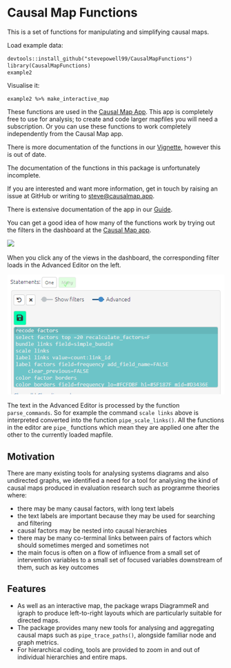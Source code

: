 # Causal Map Functions

This is a set of functions for manipulating and simplifying causal maps. 

Load example data:

```
devtools::install_github("stevepowell99/CausalMapFunctions")
library(CausalMapFunctions)
example2
```

Visualise it:

```
example2 %>% make_interactive_map
```

These functions are used in the [Causal Map App](https://causalmap.shinyapps.io/CausalMap2/). This app is completely free to use for analysis; to create and code larger mapfiles you will need a subscription. Or you can use these functions to work completely independently from the Causal Map app.

There is more documentation of the functions in our [Vignette](articles/examples.html), however this is out of date. 

The documentation of the functions in this package is unfortunately incomplete. 

If you are interested and want more information, get in touch by raising an issue at GitHub or writing to steve@causalmap.app.  

There is extensive documentation of the app in our [Guide](https://guide.causalmap.app/). 

You can get a good idea of how many of the functions work by trying out the filters in the dashboard at the [Causal Map app](https://causalmap.shinyapps.io/CausalMap2).



![](https://live.staticflickr.com/65535/52893734591_85cdb81665_o.png)

When you click any of the views in the dashboard, the corresponding filter loads in the Advanced Editor on the left.

![](_assets/52894193488_2b929e37d7_o.png)

The text in the Advanced Editor is processed by the function `parse_commands`. So for example the command `scale links` above is interpreted converted into the function `pipe_scale_links()`. All the functions in the editor are `pipe_` functions which mean they are applied one after the other to the currently loaded mapfile.

## Motivation

There are many existing tools for analysing systems diagrams and also undirected graphs, we identified a need for a tool for analysing the kind of causal maps produced in evaluation research such as programme theories where:

- there may be many causal factors, with long text labels 
- the text labels are important because they may be used for searching and filtering
- causal factors may be nested into causal hierarchies
- there may be many co-terminal links between pairs of factors which should sometimes merged and sometimes not
- the main focus is often on a flow of influence from a small set of intervention variables to a small set of focused variables downstream of them, such as key outcomes 

## Features

- As well as an interactive map, the package wraps DiagrammeR and igraph to produce left-to-right layouts which are particularly suitable for directed maps.
- The package provides many new tools for analysing and aggregating causal maps such as `pipe_trace_paths()`, alongside familiar node and graph metrics.
- For hierarchical coding, tools are provided to zoom in and out of individual hierarchies and entire maps.

